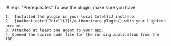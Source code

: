 !!! reqs "Prerequisites"
    To use the plugin, make sure you have:
    
    1.  Installed the plugin in your local IntelliJ instance.
    2.  [Authenticated IntelliJ](/authenticate-plugin/) with your Lightrun account.
    3. Attached at least one agent to your app.
    4. Opened the source code file for the running application from the IDE.    